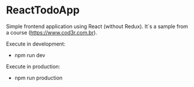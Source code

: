 # ReactTodoApp

Simple frontend application using React (without Redux). It´s a sample from a course (https://www.cod3r.com.br).

Execute in development: 
* npm run dev

Execute in production:
* npm run production
